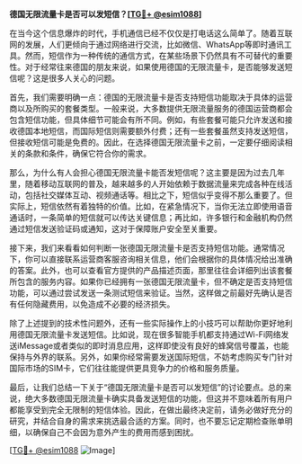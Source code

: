 **德国无限流量卡是否可以发短信？[[TG💪+ @esim1088](https://t.me/s/esim1088)]**

在当今这个信息爆炸的时代，手机通信已经不仅仅是打电话这么简单了。随着互联网的发展，人们更倾向于通过网络进行交流，比如微信、WhatsApp等即时通讯工具。然而，短信作为一种传统的通信方式，在某些场景下仍然具有不可替代的重要性。对于经常往来德国的朋友来说，如果使用德国的无限流量卡，是否能够发送短信呢？这是很多人关心的问题。

首先，我们需要明确一点：德国的无限流量卡是否支持短信功能取决于具体的运营商以及所购买的套餐类型。一般来说，大多数提供无限流量服务的德国运营商都会包含短信功能，但具体细节可能会有所不同。例如，有些套餐可能只允许发送和接收德国本地短信，而国际短信则需要额外付费；还有一些套餐虽然支持发送短信，但接收短信可能是免费的。因此，在选择德国无限流量卡之前，一定要仔细阅读相关的条款和条件，确保它符合你的需求。

那么，为什么有人会担心德国无限流量卡能否发短信呢？这主要是因为过去几年里，随着移动互联网的普及，越来越多的人开始依赖于数据流量来完成各种在线活动，包括社交媒体互动、视频通话等。相比之下，短信似乎变得不那么重要了。但实际上，短信依然有着独特的价值。比如，在紧急情况下，当你无法立即使用语音通话时，一条简单的短信就可以传达关键信息；再比如，许多银行和金融机构仍然通过短信发送验证码或通知，这对于保障账户安全至关重要。

接下来，我们来看看如何判断一张德国无限流量卡是否支持短信功能。通常情况下，你可以直接联系运营商客服咨询相关信息，他们会根据你的具体情况给出准确的答案。此外，也可以查看官方提供的产品描述页面，那里往往会详细列出该套餐所包含的服务内容。如果你已经拥有一张德国无限流量卡，但不确定是否支持短信功能，可以通过尝试发送一条测试短信来验证。当然，这样做之前最好先确认是否有任何隐藏费用，以免造成不必要的经济损失。

除了上述提到的技术性问题外，还有一些实际操作上的小技巧可以帮助你更好地利用德国无限流量卡发送短信。比如说，现在很多智能手机都支持通过Wi-Fi网络发送iMessage或者类似的即时消息应用，这样即使没有良好的蜂窝信号覆盖，也能保持与外界的联系。另外，如果你经常需要发送国际短信，不妨考虑购买专门针对国际市场的SIM卡，它们往往能提供更具竞争力的价格和服务质量。

最后，让我们总结一下关于“德国无限流量卡是否可以发短信”的讨论要点。总的来说，绝大多数德国无限流量卡确实具备发送短信的功能，但这并不意味着所有用户都能享受到完全无限制的短信体验。因此，在做出最终决定前，请务必做好充分的研究，并结合自身的需求来挑选最合适的方案。同时，也不要忘记定期检查账单明细，以确保自己不会因为意外产生的费用而感到困扰。

[[TG💪+ @esim1088](https://t.me/s/esim1088) ![Image](https://i.postimg.cc/4NQfJmqS/Snipaste-2025-05-13-00-14-12.png)]